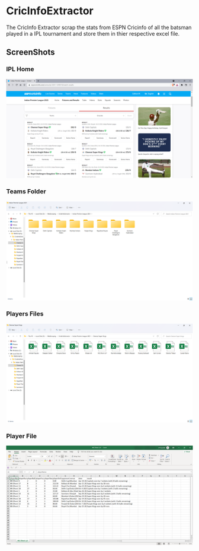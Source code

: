 # CricInfoExtractor
The CricInfo Extractor scrap the stats from ESPN Cricinfo of all the batsman played in a IPL tournament and store them in thier respective excel file.

## ScreenShots

### IPL Home
<img src ="https://github.com/ijpkaushik/CricInfoExtractor/blob/master/Screenshots/IPL%20HomePage.png" height=auto width=800 />

### Teams Folder
<img src="https://github.com/ijpkaushik/CricInfoExtractor/blob/master/Screenshots/TeamsFolder.png" height=auto width=800 />

### Players Files
<img src ="https://github.com/ijpkaushik/CricInfoExtractor/blob/master/Screenshots/PlayersFiles.png" height=auto width=800 />

### Player File
<img src ="https://github.com/ijpkaushik/CricInfoExtractor/blob/master/Screenshots/PlayerFile.png" height=auto width=800 />
